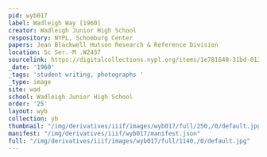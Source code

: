 ```yaml
---
pid: wyb017
label: Wadleigh Way [1960]
creator: Wadleigh Junior High School
respository: NYPL, Schomburg Center
papers: Jean Blackwell Hutson Research & Reference Division
location: Sc Ser.-M .W2437
sourcelink: https://digitalcollections.nypl.org/items/1e781640-31bd-0134-02bd-00505686a51c
_date: '1960'
_tags: 'student writing, photographs '
_type: image
site: wad
school: Wadleigh Junior High School
order: '25'
layout: wyb
collection: yb
thumbnail: "/img/derivatives/iiif/images/wyb017/full/250,/0/default.jpg"
manifest: "/img/derivatives/iiif/wyb017/manifest.json"
full: "/img/derivatives/iiif/images/wyb017/full/1140,/0/default.jpg"
---
```


